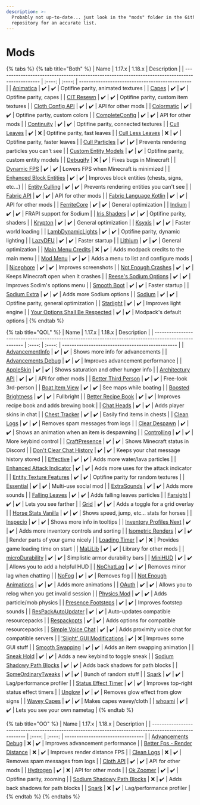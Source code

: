 ```yaml
---
description: >-
  Probably not up-to-date... just look in the "mods" folder in the Github
  repository for an accurate list.
---
```


# Mods

{% tabs %}
{% tab title="Both" %}
| Name                                                                                            | 1.17.x | 1.18.x | Description                                     |
| ----------------------------------------------------------------------------------------------- | :----: | :----: | ----------------------------------------------- |
| [Animatica](https://www.curseforge.com/minecraft/mc-mods/animatica)                             |   ✔️   |   ✔️   | Optifine parity, animated textures              |
| [Capes](https://www.curseforge.com/minecraft/mc-mods/capes)                                     |   ✔️   |   ✔️   | Optifine parity, capes                          |
| [CIT Resewn](https://www.curseforge.com/minecraft/mc-mods/cit-resewn)                           |   ✔️   |   ✔️   | Optifine parity, custom item textures           |
| [Cloth Config API](https://www.curseforge.com/minecraft/mc-mods/cloth-config)                   |   ✔️   |   ✔️   | API for other mods                              |
| [Colormatic](https://www.curseforge.com/minecraft/mc-mods/colormatic)                           |   ✔️   |   ✔️   | Optifine partiy, custom colors                  |
| [CompleteConfig](https://www.curseforge.com/minecraft/mc-mods/completeconfig)                   |   ✔️   |   ✔️   | API for other mods                              |
| [Continuity](https://www.curseforge.com/minecraft/mc-mods/continuity)                           |   ✔️   |   ✔️   | Optifine parity, connected textures             |
| [Cull Leaves](https://www.curseforge.com/minecraft/mc-mods/cull-leaves)                         |   ✔️   |    ❌   | Optifine parity, fast leaves                    |
| [Cull Less Leaves](https://www.curseforge.com/minecraft/mc-mods/cull-less-leaves)               |    ❌   |   ✔️   | Optifine parity, faster leaves                  |
| [Cull Particles](https://www.curseforge.com/minecraft/mc-mods/cull-particles-fabric)            |   ✔️   |   ✔️   | Prevents rendering particles you can't see      |
| [Custom Entity Models](https://www.curseforge.com/minecraft/mc-mods/custom-entity-models-cem)   |   ✔️   |   ✔️   | Optifine parity, custom entity models           |
| [Debugify](https://modrinth.com/mod/debugify)                                                   |    ❌   |   ✔️   | Fixes bugs in Minecraft                         |
| [Dynamic FPS](https://www.curseforge.com/minecraft/mc-mods/dynamic-fps)                         |   ✔️   |   ✔️   | Lowers FPS when Minecraft is minimized          |
| [Enhanced Block Entities](https://www.curseforge.com/minecraft/mc-mods/enhanced-block-entities) |   ✔️   |   ✔️   | Improves block entities (chests, signs, etc...) |
| [Entity Culling](https://www.curseforge.com/minecraft/mc-mods/entityculling)                    |   ✔️   |   ✔️   | Prevents rendering entities you can't see       |
| [Fabric API](https://www.curseforge.com/minecraft/mc-mods/fabric-api)                           |   ✔️   |   ✔️   | API for other mods                              |
| [Fabric Language Kotlin](https://www.curseforge.com/minecraft/mc-mods/fabric-language-kotlin)   |   ✔️   |   ✔️   | API for other mods                              |
| [FerriteCore](https://www.curseforge.com/minecraft/mc-mods/ferritecore-fabric)                  |   ✔️   |   ✔️   | General optimization                            |
| [Indium](https://www.curseforge.com/minecraft/mc-mods/indium)                                   |   ✔️   |   ✔️   | FRAPI support for Sodium                        |
| [Iris Shaders](https://www.curseforge.com/minecraft/mc-mods/irisshaders)                        |   ✔️   |   ✔️   | Optifine parity, shaders                        |
| [Krypton](https://www.curseforge.com/minecraft/mc-mods/krypton)                                 |   ✔️   |   ✔️   | General optimization                            |
| [Ksyxis](https://www.curseforge.com/minecraft/mc-mods/ksyxis)                                   |   ✔️   |   ✔️   | Faster world loading                            |
| [LambDynamicLights](https://www.curseforge.com/minecraft/mc-mods/lambdynamiclights)             |   ✔️   |   ✔️   | Optifine parity, dynamic lighting               |
| [LazyDFU](https://www.curseforge.com/minecraft/mc-mods/lazydfu)                                 |   ✔️   |   ✔️   | Faster startup                                  |
| [Lithium](https://www.curseforge.com/minecraft/mc-mods/lithium)                                 |   ✔️   |   ✔️   | General optimization                            |
| [Main Menu Credits](https://www.curseforge.com/minecraft/mc-mods/main-menu-credits)             |    ❌   |   ✔️   | Adds modpack credits to the main menu           |
| [Mod Menu](https://www.curseforge.com/minecraft/mc-mods/modmenu)                                |   ✔️   |   ✔️   | Adds a menu to list and configure mods          |
| [Nicephore](https://www.curseforge.com/minecraft/mc-mods/nicephore-fabric)                      |   ✔️   |   ✔️   | Improves screenshots                            |
| [Not Enough Crashes](https://www.curseforge.com/minecraft/mc-mods/not-enough-crashes)           |   ✔️   |   ✔️   | Keeps Minecraft open when it crashes            |
| [Reese's Sodium Options](https://www.curseforge.com/minecraft/mc-mods/reeses-sodium-options)    |   ✔️   |   ✔️   | Improves Sodim's options menu                   |
| [Smooth Boot](https://www.curseforge.com/minecraft/mc-mods/smooth-boot)                         |   ✔️   |   ✔️   | Faster startup                                  |
| [Sodium Extra](https://www.curseforge.com/minecraft/mc-mods/sodium-extra)                       |   ✔️   |   ✔️   | Adds more Sodium options                        |
| [Sodium](https://www.curseforge.com/minecraft/mc-mods/sodium)                                   |   ✔️   |   ✔️   | Optifine parity, general optimization           |
| [Starlight](https://www.curseforge.com/minecraft/mc-mods/starlight)                             |   ✔️   |   ✔️   | Improves light engine                           |
| [Your Options Shall Be Respected](https://www.curseforge.com/minecraft/mc-mods/yosbr)           |   ✔️   |   ✔️   | Modpack's default options                       |
{% endtab %}

{% tab title="QOL" %}
| Name                                                                                                  | 1.17.x | 1.18.x | Description                                      |
| ----------------------------------------------------------------------------------------------------- | :----: | :----: | ------------------------------------------------ |
| [AdvancementInfo](https://www.curseforge.com/minecraft/mc-mods/advancementinfo)                       |   ✔️   |   ✔️   | Shows more info for advancements                 |
| [Advancements Debug](https://www.curseforge.com/minecraft/mc-mods/advancements-debug)                 |   ✔️   |   ✔️   | Improves advancement performance                 |
| [AppleSkin](https://modrinth.com/mod/appleskin)                                                       |   ✔️   |   ✔️   | Shows saturation and other hunger info           |
| [Architectury API](https://www.curseforge.com/minecraft/mc-mods/architectury-fabric)                  |   ✔️   |   ✔️   | API for other mods                               |
| [Better Third Person](https://modrinth.com/mod/better-third-person)                                   |   ✔️   |   ✔️   | Free-look 3rd-person                             |
| [Boat Item View](https://modrinth.com/mod/boat-item-view)                                             |   ✔️   |   ✔️   | See maps while boating                           |
| [Boosted Brightness](https://www.curseforge.com/minecraft/mc-mods/boosted-brightness)                 |   ✔️   |   ✔️   | Fullbright                                       |
| [Better Recipe Book](https://modrinth.com/mod/brb)                                                    |   ✔️   |   ✔️   | Improves recipe book and adds brewing book       |
| [Chat Heads](https://www.curseforge.com/minecraft/mc-mods/chat-heads)                                 |   ✔️   |   ✔️   | Adds player skins in chat                        |
| [Chest Tracker](https://modrinth.com/mod/chest-tracker)                                               |   ✔️   |   ✔️   | Easily find items in chests                      |
| [Clean Logs](https://modrinth.com/mod/clean-logs)                                                     |   ✔️   |   ✔️   | Removes spam messages from logs                  |
| [Clear Despawn](https://modrinth.com/mod/cleardespawn)                                                |   ✔️   |   ✔️   | Shows an animation when an item is despawning    |
| [Controlling](https://www.curseforge.com/minecraft/mc-mods/controlling)                               |   ✔️   |   ✔️   | More keybind control                             |
| [CraftPresence](https://www.curseforge.com/minecraft/mc-mods/craftpresence)                           |   ✔️   |   ✔️   | Shows Minecraft status in Discord                |
| [Don't Clear Chat History](https://modrinth.com/mod/dcch)                                             |   ✔️   |   ✔️   | Keeps your chat message history stored           |
| [Effective](https://www.curseforge.com/minecraft/mc-mods/effective)                                   |   ✔️   |   ✔️   | Adds more water/lava particles                   |
| [Enhanced Attack Indicator](https://modrinth.com/mod/enhanced-attack-indicator)                       |   ✔️   |   ✔️   | Adds more uses for the attack indicator          |
| [Entity Texture Features](https://modrinth.com/mod/entitytexturefeatures)                             |   ✔️   |   ✔️   | Optifine parity for random textures              |
| [Essential](https://www.curseforge.com/minecraft/mc-mods/essential-mod)                               |   ✔️   |   ✔️   | Multi-use social mod                             |
| [ExtraSounds](https://modrinth.com/mod/extrasounds)                                                   |   ✔️   |   ✔️   | Adds more sounds                                 |
| [Falling Leaves](https://modrinth.com/mod/fallingleaves)                                              |   ✔️   |   ✔️   | Adds falling leaves particles                    |
| [Farsight](https://www.curseforge.com/minecraft/mc-mods/farsight-fabric)                              |   ✔️   |   ✔️   | Lets you see farther                             |
| [Grid](https://modrinth.com/mod/grid)                                                                 |   ✔️   |   ✔️   | Adds a toggle for a grid overlay                 |
| [Horse Stats Vanilla](https://modrinth.com/mod/horsestatsvanilla)                                     |   ✔️   |   ✔️   | Shows speed, jump, etc... stats for horses       |
| [Inspecio](https://modrinth.com/mod/inspecio)                                                         |   ✔️   |   ✔️   | Shows more info in tooltips                      |
| [Inventory Profiles Next](https://modrinth.com/mod/inventory-profiles-next)                           |   ✔️   |   ✔️   | Adds more inventory controls and sorting         |
| [Isometric Renders](https://modrinth.com/mod/isometric-renders)                                       |   ✔️   |   ✔️   | Render parts of your game nicely                 |
| [Loading Timer](https://modrinth.com/mod/loading-timer)                                               |   ✔️   |    ❌   | Provides game loading time on start              |
| [MaLiLib](https://www.curseforge.com/minecraft/mc-mods/malilib)                                       |   ✔️   |   ✔️   | Library for other mods                           |
| [microDurability](https://www.curseforge.com/minecraft/mc-mods/microdurability)                       |   ✔️   |   ✔️   | Simplistic armor durability bars                 |
| [MiniHUD](https://www.curseforge.com/minecraft/mc-mods/minihud)                                       |   ✔️   |   ✔️   | Allows you to add a helpful HUD                  |
| [NoChatLag](https://modrinth.com/mod/nochatlag)                                                       |   ✔️   |   ✔️   | Removes minor lag when chatting                  |
| [NoFog](https://www.curseforge.com/minecraft/mc-mods/nofog)                                           |   ✔️   |   ✔️   | Removes fog                                      |
| [Not Enough Animations](https://www.curseforge.com/minecraft/mc-mods/not-enough-animations)           |   ✔️   |   ✔️   | Adds more animations                             |
| [OAuth](https://www.curseforge.com/minecraft/mc-mods/oauth-fabric)                                    |   ✔️   |   ✔️   | Allows you to relog when you get invalid session |
| [Physics Mod](https://www.curseforge.com/minecraft/mc-mods/physics-mod)                               |   ✔️   |   ✔️   | Adds particle/mob physics                        |
| [Presence Footsteps](https://modrinth.com/mod/presence-footsteps)                                     |   ✔️   |   ✔️   | Improves footstep sounds                         |
| [ResPackAutoUpdater](https://www.curseforge.com/minecraft/mc-mods/respackautoupdater)                 |   ✔️   |   ✔️   | Auto-updates compatible resourcepacks            |
| [Respackopts](https://modrinth.com/mod/respackopts)                                                   |   ✔️   |   ✔️   | Adds options for compatible resourcepacks        |
| [Simple Voice Chat](https://modrinth.com/mod/simple-voice-chat)                                       |   ✔️   |   ✔️   | Adds proximity voice chat for compatible servers |
| ['Slight' GUI Modifications](https://www.curseforge.com/minecraft/mc-mods/slight-gui-modifications)   |   ✔️   |    ❌   | Improves some GUI stuff                          |
| [Smooth Swapping](https://modrinth.com/mod/smooth-swapping)                                           |   ✔️   |   ✔️   | Adds an item swapping animation                  |
| [Sneak Hold](https://github.com/emilcarr/fabric-sneakhold)                                            |   ✔️   |   ✔️   | Adds a new keybind to toggle sneak               |
| [Sodium Shadowy Path Blocks](https://www.curseforge.com/minecraft/mc-mods/sodium-shadowy-path-blocks) |   ✔️   |   ✔️   | Adds back shadows for path blocks                |
| [SomeOrdinaryTweaks](https://modrinth.com/mod/ordinarytweaks)                                         |   ✔️   |   ✔️   | Bunch of random stuff                            |
| [Spark](https://modrinth.com/mod/spark)                                                               |   ✔️   |   ✔️   | Lag/performance profiler                         |
| [Status Effect Timer](https://modrinth.com/mod/statuseffecttimer)                                     |   ✔️   |   ✔️   | Improves top-right status effect timers          |
| [Unglow](https://github.com/colbiedison/unglow)                                                       |   ✔️   |   ✔️   | Removes glow effect from glow signs              |
| [Wavey Capes](https://www.curseforge.com/minecraft/mc-mods/waveycapes)                                |   ✔️   |   ✔️   | Makes capes wavey/cloth                          |
| [whoami](https://www.curseforge.com/minecraft/mc-mods/whoami)                                         |   ✔️   |   ✔️   | Lets you see your own nametag                    |
{% endtab %}

{% tab title="OO" %}
| Name                                                                                                    | 1.17.x | 1.18.x | Description                       |
| ------------------------------------------------------------------------------------------------------- | :----: | :----: | --------------------------------- |
| [Advancements Debug](https://www.curseforge.com/minecraft/mc-mods/advancements-debug)                   |    ❌   |   ✔️   | Improves advancement performance  |
| [Better Fps - Render Distance](https://www.curseforge.com/minecraft/mc-mods/better-fps-render-distance) |    ❌   |   ✔️   | Improves render distance FPS      |
| [Clean Logs](https://modrinth.com/mod/clean-logs)                                                       |    ❌   |   ✔️   | Removes spam messages from logs   |
| [Cloth API](https://www.curseforge.com/minecraft/mc-mods/advancementinfo)                               |   ✔️   |   ✔️   | API for other mods                |
| [Hydrogen](https://modrinth.com/mod/hydrogen)                                                           |   ✔️   |    ❌   | API for other mods                |
| [Ok Zoomer](https://www.curseforge.com/minecraft/mc-mods/advancements-debug)                            |   ✔️   |   ✔️   | Optifine parity, zooming          |
| [Sodium Shadowy Path Blocks](https://www.curseforge.com/minecraft/mc-mods/sodium-shadowy-path-blocks)   |    ❌   |   ✔️   | Adds back shadows for path blocks |
| [Spark](https://modrinth.com/mod/spark)                                                                 |    ❌   |   ✔️   | Lag/performance profiler          |
{% endtab %}
{% endtabs %}
